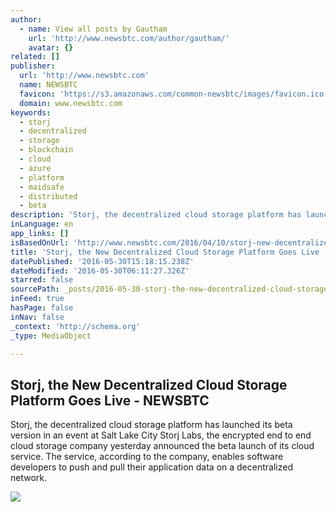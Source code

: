 ```yaml
---
author:
  - name: View all posts by Gautham
    url: 'http://www.newsbtc.com/author/gautham/'
    avatar: {}
related: []
publisher:
  url: 'http://www.newsbtc.com'
  name: NEWSBTC
  favicon: 'https://s3.amazonaws.com/common-newsbtc/images/favicon.ico'
  domain: www.newsbtc.com
keywords:
  - storj
  - decentralized
  - storage
  - blockchain
  - cloud
  - azure
  - platform
  - maidsafe
  - distributed
  - beta
description: 'Storj, the decentralized cloud storage platform has launched its beta version in an event at Salt Lake City Storj Labs, the encrypted end to end cloud storage company yesterday announced the beta launch of its cloud service. The service, according to the company, enables software developers to push and pull their application data on a decentralized network.'
inLanguage: en
app_links: []
isBasedOnUrl: 'http://www.newsbtc.com/2016/04/10/storj-new-decentralized-cloud-storage-platform-goes-live/'
title: 'Storj, the New Decentralized Cloud Storage Platform Goes Live - NEWSBTC'
datePublished: '2016-05-30T15:18:15.238Z'
dateModified: '2016-05-30T06:11:27.326Z'
starred: false
sourcePath: _posts/2016-05-30-storj-the-new-decentralized-cloud-storage-platform-goes-liv.md
inFeed: true
hasPage: false
inNav: false
_context: 'http://schema.org'
_type: MediaObject

---
```

<article style=""><h1>Storj, the New Decentralized Cloud Storage Platform Goes Live - NEWSBTC</h1><p>Storj, the decentralized cloud storage platform has launched its beta version in an event at Salt Lake City Storj Labs, the encrypted end to end cloud storage company yesterday announced the beta launch of its cloud service. The service, according to the company, enables software developers to push and pull their application data on a decentralized network.</p><img src="http://s3.amazonaws.com/main-newsbtc-images/2016/04/11130744/storj_io.png" /></article>
